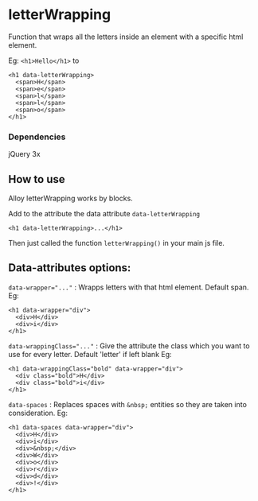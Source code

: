 # letterWrapping

Function that wraps all the letters inside an element with a specific html element.

Eg: `<h1>Hello</h1>` to

```
<h1 data-letterWrapping>
  <span>H</span>
  <span>e</span>
  <span>l</span>
  <span>l</span>
  <span>o</span>
</h1>
```

### Dependencies

jQuery 3x

## How to use

Alloy letterWrapping works by blocks.

Add to the attribute the data attribute `data-letterWrapping` 

	<h1 data-letterWrapping>...</h1>

Then just called the function `letterWrapping()` in your main js file.

## Data-attributes options:

`data-wrapper="..."` : Wrapps letters with that html element.  Default span. Eg:

```
<h1 data-wrapper="div">
  <div>H</div>
  <div>i</div>
</h1>
```
`data-wrappingClass="..."` : Give the attribute the class which you want to use for every letter. Default 'letter' if left blank Eg:

```<h1 wrappingClass="bold" data-wrapper="div">
<h1 data-wrappingClass="bold" data-wrapper="div">  
  <div class="bold">H</div>
  <div class="bold">i</div>
</h1>
```

`data-spaces` : Replaces spaces with `&nbsp;` entities so they are taken into consideration. Eg:

```<h1 data-wrappingClass="bold" data-wrapper="div">  
<h1 data-spaces data-wrapper="div">  
  <div>H</div>
  <div>i</div>
  <div>&nbsp;</div>
  <div>W</div>
  <div>o</div>
  <div>r</div>
  <div>d</div>
  <div>!</div>
</h1>
```

